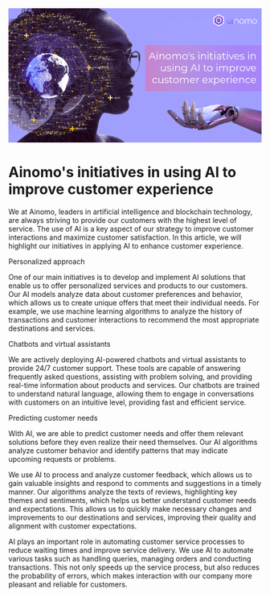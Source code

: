 <img src="https://github.com/ainomodatalab/news/blob/17186af22b18b52ce3e9d2d5e72ad447ef7b7844/06.11.2024/image.png" alt="image">
<br>
<h1>Ainomo's initiatives in using AI to improve customer experience
</h1>
<p>We at Ainomo, leaders in artificial intelligence and blockchain technology, are always striving to provide our customers with the highest level of service. The use of AI is a key aspect of our strategy to improve customer interactions and maximize customer satisfaction. In this article, we will highlight our initiatives in applying AI to enhance customer experience.
</p>
<p>Personalized approach
</p>
<p>One of our main initiatives is to develop and implement AI solutions that enable us to offer personalized services and products to our customers. Our AI models analyze data about customer preferences and behavior, which allows us to create unique offers that meet their individual needs. For example, we use machine learning algorithms to analyze the history of transactions and customer interactions to recommend the most appropriate destinations and services.
</p>
<p>Chatbots and virtual assistants
</p>
<p>We are actively deploying AI-powered chatbots and virtual assistants to provide 24/7 customer support. These tools are capable of answering frequently asked questions, assisting with problem solving, and providing real-time information about products and services. Our chatbots are trained to understand natural language, allowing them to engage in conversations with customers on an intuitive level, providing fast and efficient service.
</p>
<p>Predicting customer needs
</p>
<p>With AI, we are able to predict customer needs and offer them relevant solutions before they even realize their need themselves. Our AI algorithms analyze customer behavior and identify patterns that may indicate upcoming requests or problems.
</p>
<p>We use AI to process and analyze customer feedback, which allows us to gain valuable insights and respond to comments and suggestions in a timely manner. Our algorithms analyze the texts of reviews, highlighting key themes and sentiments, which helps us better understand customer needs and expectations. This allows us to quickly make necessary changes and improvements to our destinations and services, improving their quality and alignment with customer expectations.
</p>
<p>AI plays an important role in automating customer service processes to reduce waiting times and improve service delivery. We use AI to automate various tasks such as handling queries, managing orders and conducting transactions. This not only speeds up the service process, but also reduces the probability of errors, which makes interaction with our company more pleasant and reliable for customers.</p>
